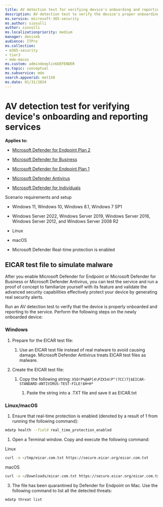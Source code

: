 ```yaml
---
title: AV detection test for verifying device's onboarding and reporting services
description: AV detection test to verify the device's proper onboarding and reporting to the service.
ms.service: microsoft-365-security
ms.author: siosulli
author: siosulli
ms.localizationpriority: medium
manager: deniseb
audience: ITPro
ms.collection: 
- m365-security
- tier3
- mde-macos
ms.custom: admindeeplinkDEFENDER
ms.topic: conceptual
ms.subservice: mde
search.appverid: met150
ms.date: 01/31/2024
---
```


# AV detection test for verifying device's onboarding and reporting services

**Applies to:**

- [Microsoft Defender for Endpoint Plan 2](microsoft-defender-endpoint.md)

- [Microsoft Defender for Business](https://www.microsoft.com/security/business/endpoint-security/microsoft-defender-business)

- [Microsoft Defender for Endpoint Plan 1](microsoft-defender-endpoint.md)

- [Microsoft Defender Antivirus](microsoft-defender-antivirus-windows.md)

- [Microsoft Defender for Individuals](https://www.microsoft.com/microsoft-365/microsoft-defender-for-individuals)

Scenario requirements and setup

- Windows 11, Windows 10, Windows 8.1, Windows 7 SP1

- Windows Server 2022, Windows Server 2019, Windows Server 2016, Windows Server 2012, and Windows Server 2008 R2

- Linux

- macOS

- Microsoft Defender Real-time protection is enabled

## EICAR test file to simulate malware

After you enable Microsoft Defender for Endpoint or Microsoft Defender for Business or Microsoft Defender Antivirus, you can test the service and run a proof of concept to familiarize yourself with its feature and validate the advanced security capabilities effectively protect your device by generating real security alerts.

Run an AV detection test to verify that the device is properly onboarded and reporting to the service. Perform the following steps on the newly onboarded device:

### Windows

1. Prepare for the EICAR test file:

   1. Use an EICAR test file instead of real malware to avoid causing damage. Microsoft Defender Antivirus treats EICAR test files as malware.

1. Create the EICAR test file:

   1. Copy the following string: `X5O!P%@AP[4\PZX54(P^)7CC)7}$EICAR-STANDARD-ANTIVIRUS-TEST-FILE!$H+H*`

      1. Paste the string into a .TXT file and save it as EICAR.txt

### Linux/macOS

1. Ensure that real-time protection is enabled (denoted by a result of 1 from running the following command):

```bash
mdatp health --field real_time_protection_enabled
```

1. Open a Terminal window. Copy and execute the following command:

  
Linux


```bash
curl -o ~/tmp/eicar.com.txt https://secure.eicar.org/eicar.com.txt
```

macOS


```bash
curl -o ~/Downloads/eicar.com.txt https://secure.eicar.org/eicar.com.txt
```

3. The file has been quarantined by Defender for Endpoint on Mac. Use the following command to list all the detected threats:

```bash
mdatp threat list
```
